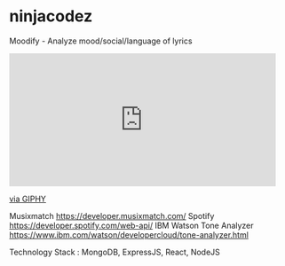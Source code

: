 # ninjacodez

Moodify - Analyze mood/social/language of lyrics 

<iframe src="https://giphy.com/embed/3ohze1S1h44Q9F45HO" width="480" height="240" frameBorder="0" class="giphy-embed" allowFullScreen></iframe><p><a href="https://giphy.com/gifs/moodify-3ohze1S1h44Q9F45HO">via GIPHY</a></p>

Musixmatch https://developer.musixmatch.com/
Spotify https://developer.spotify.com/web-api/
IBM Watson Tone Analyzer https://www.ibm.com/watson/developercloud/tone-analyzer.html


Technology Stack : MongoDB, ExpressJS, React, NodeJS

